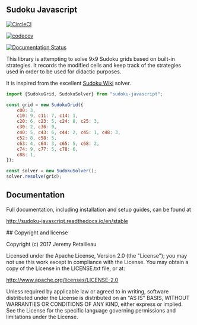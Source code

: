 ## Sudoku Javascript

[![CircleCI](https://circleci.com/gh/buddly27/sudoku-javascript.svg?style=shield)](https://circleci.com/gh/buddly27/sudoku-javascript)

[![codecov](https://codecov.io/gh/buddly27/sudoku-javascript/branch/master/graph/badge.svg)](https://codecov.io/gh/buddly27/sudoku-javascript)

[![Documentation Status](https://readthedocs.org/projects/sudoku-javascript/badge/?version=stable)](http://sudoku-javascript.readthedocs.io/en/stable)

This library is attempting to solve 9x9 Sudoku grids based on built-in
strategies. It records the modified cells and keep track of the strategies
used in order to be used for didactic purposes.

It is inspired from the excellent [Sudoku Wiki](<http://www.sudokuwiki.org/>)
solver.

```javascript
import {SudokuGrid, SudokuSolver} from "sudoku-javascript";

const grid = new SudokuGrid({
    c00: 3,
    c10: 9, c11: 7, c14: 1,
    c20: 6, c23: 5, c24: 8, c25: 3,
    c30: 2, c36: 9,
    c40: 5, c43: 6, c44: 2, c45: 1, c48: 3,
    c52: 8, c58: 5,
    c63: 4, c64: 3, c65: 5, c68: 2,
    c74: 9, c77: 5, c78: 6,
    c88: 1,
});

const solver = new SudokuSolver();
solver.resolve(grid);
```

## Documentation

Full documentation, including installation and setup guides, can be found at

http://sudoku-javascript.readthedocs.io/en/stable

## Copyright and license

Copyright (c) 2017 Jeremy Retailleau

Licensed under the Apache License, Version 2.0 (the "License"); you may not use
this work except in compliance with the License. You may obtain a copy of the
License in the LICENSE.txt file, or at:

http://www.apache.org/licenses/LICENSE-2.0

Unless required by applicable law or agreed to in writing, software distributed
under the License is distributed on an "AS IS" BASIS, WITHOUT WARRANTIES OR
CONDITIONS OF ANY KIND, either express or implied. See the License for the
specific language governing permissions and limitations under the License.
